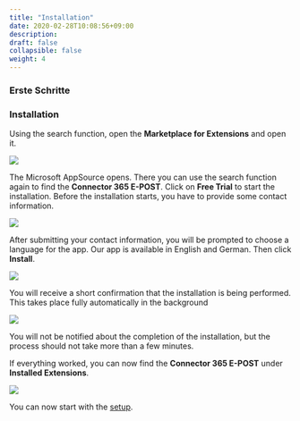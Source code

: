 ```yaml
---
title: "Installation"
date: 2020-02-28T10:08:56+09:00
description: 
draft: false
collapsible: false
weight: 4
---
```

### Erste Schritte

### Installation

Using the search function, open the **Marketplace for Extensions** and open it.

![](images/XRechnung/marketplacesuch.PNG)

The Microsoft AppSource opens. There you can use the search function again to find the **Connector 365 E-POST**. Click on **Free Trial** to start the installation. Before the installation starts, you have to provide some contact information.

![](images/apps/storeepost.PNG)

After submitting your contact information, you will be prompted to choose a language for the app. Our app is available in English and German. Then click **Install**.

![](images/XRechnung/xrechnungsprache.PNG)

You will receive a short confirmation that the installation is being performed. This takes place fully automatically in the background

![](images/XRechnung/xrechnunginstallation.PNG)

You will not be notified about the completion of the installation, but the process should not take more than a few minutes.

If everything worked, you can now find the **Connector 365 E-POST** under **Installed Extensions**.

![](images/apps/epostinstalliert.png)

You can now start with the [setup](/en-us/apps/e-post/first-steps/setup/).



